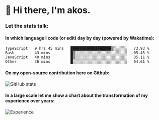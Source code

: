 # 👋 Hi there, I'm akos. 


### Let the stats talk:


#### In which language I code (or edit) day by day (powered by Wakatime): 

<!--START_SECTION:waka-->

```text
TypeScript   9 hrs 45 mins   ██████████████████▒░░░░░░   73.93 %
Bash         43 mins         █▒░░░░░░░░░░░░░░░░░░░░░░░   05.45 %
JavaScript   40 mins         █▒░░░░░░░░░░░░░░░░░░░░░░░   05.11 %
Other        36 mins         █░░░░░░░░░░░░░░░░░░░░░░░░   04.61 %
```

<!--END_SECTION:waka-->

#### On my open-source contribution here on Github:
 
![GitHub stats](https://github-readme-stats.vercel.app/api?username=akosbalasko)

#### In a large scale let me show a chart about the transformation of my experience over years:   

![Experience](https://cr-skills-chart-widget.azurewebsites.net/api/api?username=akosbalasko)
